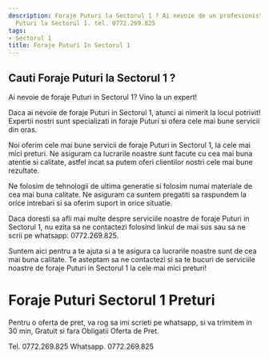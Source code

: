 ```yaml
---
description: Foraje Puturi la Sectorul 1 ? Ai nevoie de un profesionist in Foraje
  Puturi la Sectorul 1. tel. 0772.269.825
tags:
- Sectorul 1
title: Foraje Puturi In Sectorul 1
---
```



## Cauti Foraje Puturi la Sectorul 1 ?

Ai nevoie de foraje Puturi in Sectorul 1? Vino la un expert!

Daca ai nevoie de foraje Puturi in Sectorul 1, atunci ai nimerit la locul potrivit! Expertii nostri sunt specializati in foraje Puturi si ofera cele mai bune servicii din oras.

Noi oferim cele mai bune servicii de foraje Puturi in Sectorul 1, la cele mai mici preturi. Ne asiguram ca lucrarile noastre sunt facute cu cea mai buna atentie si calitate, astfel incat sa putem oferi clientilor nostri cele mai bune rezultate.

Ne folosim de tehnologii de ultima generatie si folosim numai materiale de cea mai buna calitate. Ne asiguram ca suntem pregatiti sa raspundem la orice intrebari si sa oferim suport in orice situatie.

Daca doresti sa afli mai multe despre serviciile noastre de foraje Puturi in Sectorul 1, nu ezita sa ne contactezi folosind linkul de mai sus sau sa ne scrii pe whatsapp: 0772.269.825.

Suntem aici pentru a te ajuta si a te asigura ca lucrarile noastre sunt de cea mai buna calitate. Te asteptam sa ne contactezi si sa te bucuri de serviciile noastre de foraje Puturi in Sectorul 1 la cele mai mici preturi!

# Foraje Puturi Sectorul 1 Preturi
Pentru o oferta de pret, va rog sa imi scrieti pe whatsapp, si va trimitem in 30 min, Gratuit si fara Obligatii Oferta de Pret.

Tel. 0772.269.825
Whatsapp. 0772.269.825